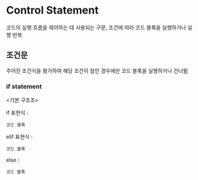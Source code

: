 # Control Statement

코드의 실행 흐름을 제어하는 데 사용되는 구문, 조건에 따라 코드 블록을 실행하거나 실행 반복

## 조건문

주어진 조건식을 평가하여 해당 조건이 참인 경우에만 코드 블록을 실행하거나 건너뜀

### if statement

<기본 구조조>

if 표현식 :

    코드 블록

elif 표현식 : 

    코드 블록

else :  

    코드 블록

